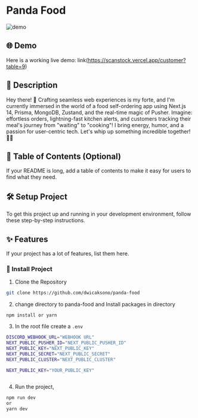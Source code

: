 # Panda Food

![demo](https://i.ibb.co/zfP2hBm/food-panda.jpg)

## 🌐 Demo

Here is a working live demo: link(https://scanstock.vercel.app/customer?table=9)

## 📝 Description

Hey there! 🌟 Crafting seamless web experiences is my forte, and I'm currently immersed in the world of a food self-ordering app using Next.js 14, Prisma, MongoDB, Zustand, and the real-time magic of Pusher. Imagine: effortless orders, lightning-fast kitchen alerts, and customers tracking their meal's journey from "waiting" to "cooking"! I bring energy, humor, and a passion for user-centric tech. Let's whip up something incredible together! 🍔🚀

## 📖 Table of Contents (Optional)

If your README is long, add a table of contents to make it easy for users to find what they need.

## 🛠️ Setup Project

To get this project up and running in your development environment, follow these step-by-step instructions.

## ✨ Features

If your project has a lot of features, list them here.

### 🚀 Install Project

1. Clone the Repository

```bash
git clone https://github.com/dwicaksono/panda-food
```

2. change directory to panda-food and Install packages in directory

```
npm install or yarn
```

3. In the root file create a `.env`

```bash
DISCORD_WEBHOOK_URL="WEBHOOK URL"
NEXT_PUBLIC_PUSHER_ID="NEXT_PUBLIC_PUSHER_ID"
NEXT_PUBLIC_KEY="NEXT_PUBLIC_KEY"
NEXT_PUBLIC_SECRET="NEXT_PUBLIC_SECRET"
NEXT_PUBLIC_CLUSTER="NEXT_PUBLIC_CLUSTER"

NEXT_PUBLIC_KEY="YOUR_PUBLIC_KEY"



```

4. Run the project,

```bash
npm run dev
or
yarn dev
```
